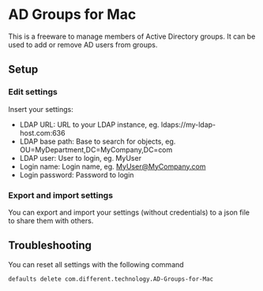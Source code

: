 # AD Groups for Mac

This is a freeware to manage members of Active Directory groups. It can be used to add or remove AD users from groups.


## Setup

### Edit settings

Insert your settings:
* LDAP URL: URL to your LDAP instance, eg. ldaps://my-ldap-host.com:636
* LDAP base path: Base to search for objects, eg. OU=MyDepartment,DC=MyCompany,DC=com
* LDAP user: User to login, eg. MyUser
* Login name: Login name, eg. MyUser@MyCompany.com
* Login password: Password to login

### Export and import settings

You can export and import your settings (without credentials) to a json file to share them with others.


## Troubleshooting

You can reset all settings with the following command
```sh
defaults delete com.different.technology.AD-Groups-for-Mac
```
